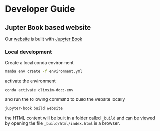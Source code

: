 # Developer Guide

## Jupter Book based website

Our [website](https://climsim.github.io) is built with [Jupyter Book](https://jupyterbook.org/en/stable/intro.html)

### Local development

Create a local conda environment

```bash
mamba env create -f environment.yml
```

activate the environment

```bash
conda activate climsim-docs-env
```

and run the following command to build the website locally

```bash
jupyter-book build website
```

the HTML content will be built in a folder called `_build` and can be viewed by opening the file `_build/html/index.html` in a browser.